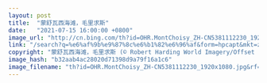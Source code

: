 ```yaml
---
layout: post
title:  "蒙舒瓦西海滩，毛里求斯"
date:   "2021-07-15 16:00:00 +0800"
image_url: "http://cn.bing.com/th?id=OHR.MontChoisy_ZH-CN5381112230_1920x1080.jpg&rf=LaDigue_1920x1080.jpg&pid=hp"
link: "/search?q=%e6%af%9b%e9%87%8c%e6%b1%82%e6%96%af&form=hpcapt&mkt=zh-cn"
copyright: "蒙舒瓦西海滩，毛里求斯 (© Robert Harding World Imagery/Offset by Shutterstock)"
image_hash: "b32aab4ac28020d71398d9a79f16a1c6"
image_filename: "th?id=OHR.MontChoisy_ZH-CN5381112230_1920x1080.jpg&rf=LaDigue_1920x1080.jpg&pid=hp"
---
```

